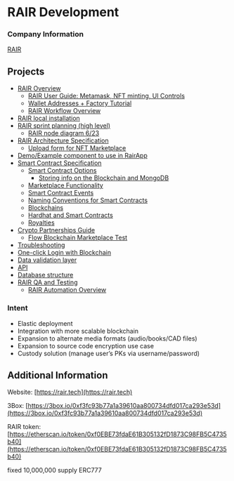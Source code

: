 # RAIR Development

### Company Information

[RAIR](./2cu.atlassian.net/wiki/spaces/CCU/pages/[NEEDS_MANUAL_FIX])

## Projects

- [RAIR Overview](./rair-development/rair-overview.md)
  - [RAIR User Guide: Metamask, NFT minting, UI Controls](https://2cu.atlassian.net/wiki/spaces/CCU/pages/1007157251/RAIR+User+Guide+Metamask+NFT+minting+UI+Controls)
  - [Wallet Addresses + Factory Tutorial](https://2cu.atlassian.net/wiki/spaces/CCU/pages/1513717761/Wallet+Addresses+Factory+Tutorial)
  - [RAIR Workflow Overview](../1507229719/RAIR_Workflow_Overview.md)
- [RAIR local installation](./rair-development/rair-local-installation.md)
- [RAIR sprint planning (high level)](./rair-development/rair-sprint-planning-high-level.md)
  - [RAIR node diagram 6/23](https://2cu.atlassian.net/wiki/spaces/CCU/pages/1228963849/RAIR+node+diagram+6+23)
- [RAIR Architecture Specification](./rair-development/rair-architecture-specification.md)
  - [Upload form for NFT Marketplace](../1167425554/Upload_form_for_NFT_Marketplace.md)
- [Demo/Example component to use in RairApp](./rair-development/demoexample-component-to-use-in-rairapp.md)
- [Smart Contract Specification](./rair-development/smart-contract-specification.md)
  - [Smart Contract Options](../1432748049/Smart_Contract_Options.md)
    - [Storing info on the Blockchain and MongoDB](../1439203329/Storing_info_on_the_Blockchain_and_MongoDB.md)
  - [Marketplace Functionality](../1465319428/Marketplace_Functionality.md)
  - [Smart Contract Events](../1531609089/Smart_Contract_Events.md)
  - [Naming Conventions for Smart Contracts](../1553072138/Naming_Conventions_for_Smart_Contracts.md)
  - [Blockchains](../1563230249/Blockchains.md)
  - [Hardhat and Smart Contracts](../1579089942/Hardhat_and_Smart_Contracts.md)
  - [Royalties](../1626374145/Royalties.md)
- [Crypto Partnerships Guide](./rair-development/crypto-partnerships-guide.md)
  - [Flow Blockchain Marketplace Test](../1127645229/Flow_Blockchain_Marketplace_Test.md)
- [Troubleshooting](./rair-development/troubleshooting.md)
- [One-click Login with Blockchain](./rair-development/one-click-login-with-blockchain.md)
- [Data validation layer](./rair-development/data-validation-layer.md)
- [API](./rair-development/api.md)
- [Database structure](./rair-development/database-structure.md)
- [RAIR QA and Testing](./rair-development/rair-qa-and-testing.md)
  - [RAIR Automation Overview](../1589018625/RAIR_Automation_Overview.md)

### Intent

- Elastic deployment
- Integration with more scalable blockchain
- Expansion to alternate media formats (audio/books/CAD files)
- Expansion to source code encryption use case
- Custody solution (manage user’s PKs via username/password)

## Additional Information

Website: [https://rair.tech](https://rair.tech)

3Box: [https://3box.io/0xf3fc93b77a1a39610aa800734dfd017ca293e53d](https://3box.io/0xf3fc93b77a1a39610aa800734dfd017ca293e53d)

RAIR token: [https://etherscan.io/token/0xf0EBE73fdaE61B305132fD1873C98FB5C4735b40](https://etherscan.io/token/0xf0EBE73fdaE61B305132fD1873C98FB5C4735b40)

fixed 10,000,000 supply ERC777